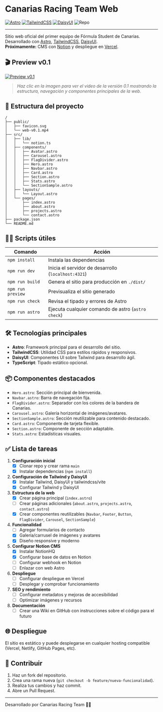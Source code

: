 # Canarias Racing Team Web

[![Astro](https://img.shields.io/badge/Built_with-Astro-0f172a?style=for-the-badge&logo=astro&logoColor=white)](https://astro.build)
[![TailwindCSS](https://img.shields.io/badge/Styled_with-TailwindCSS-06b6d4?style=for-the-badge&logo=tailwindcss&logoColor=white)](https://tailwindcss.com)
[![DaisyUI](https://img.shields.io/badge/UI-DaisyUI-5a0fc8?style=for-the-badge&logo=daisyui&logoColor=white)](https://daisyui.com)
![Repo](https://img.shields.io/badge/Repo_Private-yes-4b5563?style=for-the-badge&logo=github&logoColor=white)

---

Sitio web oficial del primer equipo de Fórmula Student de Canarias.  
Desarrollado con [Astro](https://astro.build), [TailwindCSS](https://tailwindcss.com/), [DaisyUI](https://daisyui.com/).  
**Próximamente:** CMS con [Notion](https://notion.so) y despliegue en [Vercel](https://vercel.com).

## 🎬 Preview v0.1

[![Preview v0.1](https://img.youtube.com/vi/preview/0.jpg)](/public/web-v0.1.mp4)
> _Haz clic en la imagen para ver el video de la versión 0.1 mostrando la estructura, navegación y componentes principales de la web._

## 🚀 Estructura del proyecto

```text
/
├── public/
│   ├── favicon.svg
│   └── web-v0.1.mp4
├── src/
│   ├── lib/
│   │   └── notion.ts
│   ├── components/
│   │   ├── Avatar.astro
│   │   ├── Carousel.astro
│   │   ├── FlagDivider.astro
│   │   ├── Hero.astro
│   │   ├── Navbar.astro
│   │   ├── Card.astro
│   │   ├── Section.astro
│   │   ├── Stats.astro
│   │   └── SectionSample.astro
│   ├── layouts/
│   │   └── Layout.astro
│   └── pages/
│       ├── index.astro
│       ├── about.astro
│       ├── projects.astro
│       └── contact.astro
├── package.json
└── README.md
```

## 🧑‍💻 Scripts útiles

| Comando           | Acción                                              |
| ----------------- | --------------------------------------------------- |
| `npm install`     | Instala las dependencias                            |
| `npm run dev`     | Inicia el servidor de desarrollo (`localhost:4321`) |
| `npm run build`   | Genera el sitio para producción en `./dist/`        |
| `npm run preview` | Previsualiza el sitio generado                      |
| `npm run check`   | Revisa el tipado y errores de Astro                 |
| `npm run astro`   | Ejecuta cualquier comando de astro (`astro check`)  |

## 🛠️ Tecnologías principales

- **Astro**: Framework principal para el desarrollo del sitio.
- **TailwindCSS**: Utilidad CSS para estilos rápidos y responsivos.
- **DaisyUI**: Componentes UI sobre Tailwind para desarrollo ágil.
- **TypeScript**: Tipado estático opcional.

## 📦 Componentes destacados

- `Hero.astro`: Sección principal de bienvenida.
- `Navbar.astro`: Barra de navegación fija.
- `FlagDivider.astro`: Separador con los colores de la bandera de Canarias.
- `Carousel.astro`: Galería horizontal de imágenes/avatares.
- `SectionSample.astro`: Sección reutilizable para contenido destacado.
- `Card.astro`: Componente de tarjeta flexible.
- `Section.astro`: Componente de sección adaptable.
- `Stats.astro`: Estadísticas visuales.

## ✅ Lista de tareas

1. **Configuración inicial**
   - [x] Clonar repo y crear rama `main`
   - [x] Instalar dependencias (`npm install`)

2. **Configuración de Tailwind y DaisyUI**
   - [x] Instalar Tailwind, DaisyUI y tailwindcss/vite
   - [x] Configurar Tailwind y DaisyUI

3. **Estructura de la web**
   - [x] Crear página principal (`index.astro`)
   - [ ] Crear páginas adicionales (`about.astro`, `projects.astro`, `contact.astro`)
   - [x] Crear componentes reutilizables (`Navbar`, `Footer`, `Button`, `FlagDivider`, `Carousel`, `SectionSample`)

4. **Funcionalidad**
   - [ ] Agregar formularios de contacto
   - [x] Galería/carrusel de imágenes y avatares
   - [x] Diseño responsive y moderno

5. **Configurar Notion CMS**
   - [x] Instalar NotionHQ
   - [x] Configurar base de datos en Notion
   - [ ] Configurar webhook en Notion
   - [ ] Enlazar con web Astro

6. **Despliegue**
   - [ ] Configurar despliegue en Vercel
   - [ ] Desplegar y comprobar funcionamiento

7. **SEO y rendimiento**
   - [ ] Configurar metadatos y mejoras de accesibilidad
   - [ ] Optimizar imágenes y recursos

8. **Documentación**
   - [ ] Crear una Wiki en GitHub con instrucciones sobre el código para el futuro

## 🌐 Despliegue

El sitio es estático y puede desplegarse en cualquier hosting compatible (Vercel, Netlify, GitHub Pages, etc).

## 🤝 Contribuir

1. Haz un fork del repositorio.
2. Crea una rama nueva (`git checkout -b feature/nueva-funcionalidad`).
3. Realiza tus cambios y haz commit.
4. Abre un Pull Request.

---

Desarrollado por Canarias Racing Team 🚗💨
